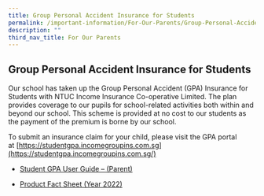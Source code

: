 ```yaml
---
title: Group Personal Accident Insurance for Students
permalink: /important-information/For-Our-Parents/Group-Personal-Accident-Insurance-for-Students/
description: ""
third_nav_title: For Our Parents
---
```

## Group Personal Accident Insurance for Students


Our school has taken up the Group Personal Accident (GPA) Insurance for Students with NTUC Income Insurance Co-operative Limited. The plan provides coverage to our pupils for school-related activities both within and beyond our school. This scheme is provided at no cost to our students as the payment of the premium is borne by our school.

To submit an insurance claim for your child, please visit the GPA portal at [https://studentgpa.incomegroupins.com.sg](https://studentgpa.incomegroupins.com.sg/)

*   [Student GPA User Guide – (Parent)](/files/Student-GPA-User-Guide-for-Parents-2022.pdf)


*   [Product Fact Sheet (Year 2022)](/files/Product-Fact-Sheet-Sep-2022.pdf)

